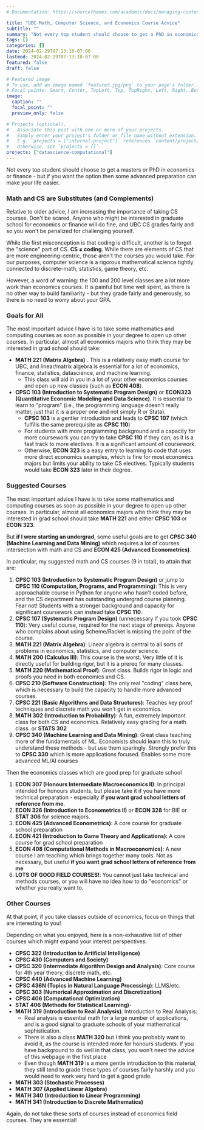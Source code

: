 ```yaml
---
# Documentation: https://sourcethemes.com/academic/docs/managing-content/

title: "UBC Math, Computer Science, and Economics Course Advice"
subtitle: ""
summary: "Not every top student should choose to get a PhD in economics or finance. But if you are considering it, then some advanced preparation can make your life easier"
tags: []
categories: []
date: 2024-02-29T07:13:10-07:00
lastmod: 2024-02-29T07:13:10-07:00
featured: false
draft: false

# Featured image
# To use, add an image named `featured.jpg/png` to your page's folder.
# Focal points: Smart, Center, TopLeft, Top, TopRight, Left, Right, BottomLeft, Bottom, BottomRight.
image:
  caption: ""
  focal_point: ""
  preview_only: false

# Projects (optional).
#   Associate this post with one or more of your projects.
#   Simply enter your project's folder or file name without extension.
#   E.g. `projects = ["internal-project"]` references `content/project/deep-learning/index.md`.
#   Otherwise, set `projects = []`.
projects: ["datascience-computational"]
---
```

Not every top student should choose to get a masters or PhD in economics or finance - but if you want the option then some advanced preparation can make your life easier.

### Math and CS are Substitutes (and Complements)
Relative to older advice, I am increasing the importance of taking CS courses.  Don't be scared.  Anyone who might be interested in graduate school for economics or finance will do fine, and UBC CS grades fairly and so you won't be penalized for challenging yourself.

While the first misconception is that coding is difficult, another is to forget the "science" part of CS.  **CS $\neq$ coding**.  While there are elements of CS that are more engineering-centric, those aren't the courses you would take.  For our purposes, computer science is a rigorous mathematical science tightly connected to discrete-math, statistics, game theory, etc.

However, a word of warning: the 100 and 200 level classes are a lot more work than economics courses.  It is painful but time well spent, as there is no other way to build familiarity - but they grade fairly and generously, so there is no need to worry about your GPA.

### Goals for All
The most important advice I have is to take some mathematics and computing courses as soon as possible in your degree to open up other courses.  In particular, almost all economics majors who think they may be interested in grad school should take:
- **MATH 221 (Matrix Algebra)** .  This is a relatively easy math course for UBC, and linear/matrix algebra is essential for a lot of economics, finance, statistics, datascience, and machine learning.
  - This class will aid in you in a lot of your other economics courses and open up new classes (such as **ECON 408**).
- **CPSC 103 (Introduction to Systematic Program Design)** or **ECON323 (Quantitative Economic Modeling and Data Science)**.  It is essential to learn to "program" (i.e., the programming language doesn't really matter, just that it is a proper one and not simply R or Stata).
  - **CPSC 103** is a gentler introduction and leads to **CPSC 107** (which fulfills the same prerequisite as **CPSC 110**)
  - For students with more programming background and a capacity for more coursework you can try to take **CPSC 110** if they can, as it is a fast track to more electives.  It is a significant amount of coursework.
  - Otherwise, **ECON 323** is a easy entry to learning to code that uses more direct economics examples, which is fine for most economics majors but limits your ability to take CS electives.  Typically students would take **ECON 323** later in their degree.


### Suggested Courses
The most important advice I have is to take some mathematics and computing courses as soon as possible in your degree to open up other courses.  In particular, almost all economics majors who think they may be interested in grad school should take **MATH 221** and either **CPSC 103** or **ECON 323**.

But __if I were starting an undergrad__, some useful goals are to get **CPSC 340 (Machine Learning and Data Mining)** which requires a lot of courses intersection with math and CS and **ECON 425 (Advanced Econometrics)**.

In particular, my suggested math and CS courses (9 in total), to attain that are:
1. **CPSC 103 (Introduction to Systematic Program Design)** or jump to **CPSC 110 (Computation, Programs, and Programming)**: This is very approachable course in Python for anyone who hasn't coded before, and the CS department has outstanding undergrad course planning.  Fear not! Students with a stronger background and capacity for significant coursework can instead take **CPSC 110**.
2. **CPSC 107 (Systematic Program Design)** (unnecessary if you took **CPSC 110**): Very useful course, required for the next stage of prereqs.  Anyone who complains about using Scheme/Racket is missing the point of the course.
3. **MATH 221 (Matrix Algebra)**: Linear algebra is central to all sorts of problems in economics, statistics, and computer science.
4. **MATH 200 (Calculus III)**: This course is the worst.  Very little of it is directly useful for building rigor, but it is a prereq for many classes.
5. **MATH 220 (Mathematical Proof)**: Great class.  Builds rigor in logic and proofs you need in both economics and CS.
6. **CPSC 210 (Software Construction)**: The only real "coding" class here, which is necessary to build the capacity to handle more advanced courses.
7. **CPSC 221 (Basic Algorithms and Data Structures)**:  Teaches key proof techniques and discrete math you won't get in economics.
8. **MATH 302 (Introduction to Probability)**: A fun, extremely important class for both CS and economics.  Relatively easy grading for a math class.  or **STATS 302**
9. **CPSC 340 (Machine Learning and Data Mining)**: Great class teaching more of the fundamentals of ML.  Economists should learn this to truly understand these methods - but use them sparingly.  Strongly prefer this to **CPSC 330** which is more applications focused.  Enables some more advanced ML/AI courses

Then the economics classes which are good prep for graduate school
1. **ECON 307 (Honours Intermediate Macroeconomics II)**: In principal intended for honours students, but please take it if you have more technical preparation - especially __if you want grad school letters of reference from me__.
2. **ECON 326 (Introduction to Econometrics II)** or **ECON 328** for BIE or **STAT 306** for science majors.
3. **ECON 425 (Advanced Econometrics)**: A core course for graduate school preparation
4. **ECON 421 (Introduction to Game Theory and Applications)**: A core course for grad school preparation
5. **ECON 408 (Computational Methods in Macroeconomics)**: A new course I am teaching which brings together many tools.  Not as necessary, but useful __if you want grad school letters of reference from me__
6. **LOTS OF GOOD FIELD COURSES!**:  You cannot just take technical and methods courses, or you will have no idea how to do "economics" or whether you really want to.

### Other Courses
At that point, if you take classes outside of economics, focus on things that are interesting to you!

Depending on what you enjoyed, here is a non-exhaustive list of other courses which might expand your interest perspectives.
- **CPSC 322 (Introduction to Artificial Intelligence)** 
- **CPSC 430 (Computers and Society)**
- **CPSC 320 (Intermediate Algorithm Design and Analysis)**: Core course for 4th year theory, discrete math, etc.
- **CPSC 440 (Advanced Machine Learning)**
- **CPSC 436N (Topics in Natural Language Processing)**: LLMS/etc.
- **CPSC 303 (Numerical Approximation and Discretization)**
- **CPSC 406 (Computational Optimization)**
- **STAT 406 (Methods for Statistical Learning)**-
- **MATH 319 (Introduction to Real Analysis)**: Introduction to Real Analysis:
  - Real analysis is essential math for a large number of applications, and is a good signal to graduate schools of your mathematical sophistication.
  - There is also a class **MATH 320** but I think you probably want to avoid it, as the course is intended more for honours students. If you have background to do well in that class, you won't need the advice of this webpage in the first place
  - Even though **MATH 319** is a more gentle introduction to this material, they still tend to grade these types of courses fairly harshly and you would need to work very hard to get a good grade.
- **MATH 303 (Stochastic Processes)**
- **MATH 307 (Applied Linear Algebra)**
- **MATH 340 (Introduction to Linear Programming)**
- **MATH 341 (Introduction to Discrete Mathematics)**

Again, do not take these sorts of courses instead of economics field courses.  They are essential!